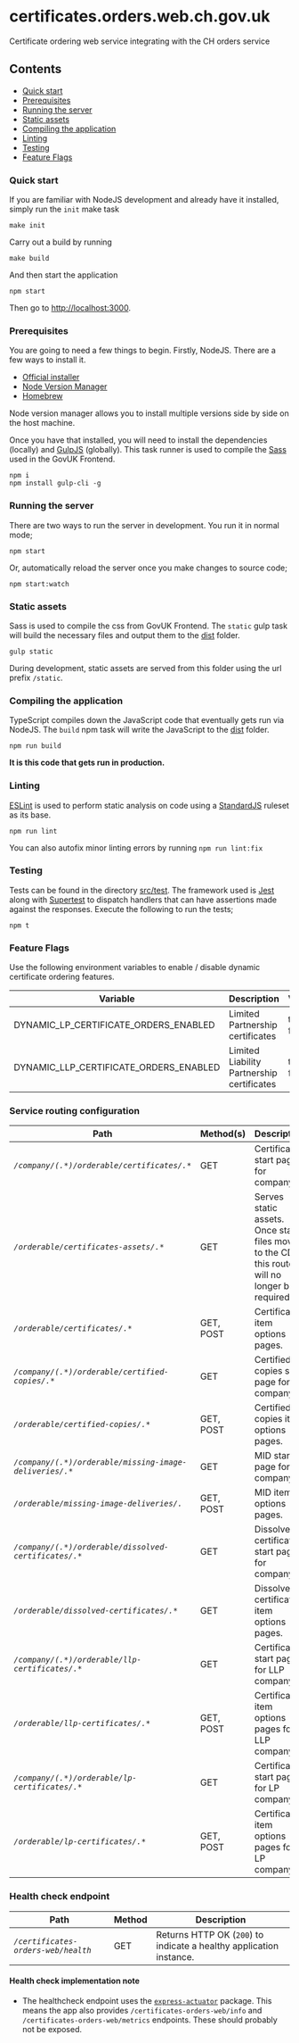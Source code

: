 # certificates.orders.web.ch.gov.uk
Certificate ordering web service integrating with the CH orders service

## Contents

- [Quick start](#quick-start)
- [Prerequisites](#prerequisites)
- [Running the server](#running-the-server)
- [Static assets](#static-assets)
- [Compiling the application](#compiling-the-application)
- [Linting](#linting)
- [Testing](#testing)
- [Feature Flags](#feature-flags)

### Quick start

If you are familiar with NodeJS development and already have it installed, simply run the `init` make task

    make init

Carry out a build by running

    make build
    
And then start the application
    
    npm start
    
Then go to [http://localhost:3000](http://localhost:3000).

### Prerequisites

You are going to need a few things to begin. Firstly, NodeJS. There are a few ways to install it.

- [Official installer](https://nodejs.org/en/)
- [Node Version Manager](https://github.com/nvm-sh/nvm)
- [Homebrew](https://formulae.brew.sh/formula/node)

Node version manager allows you to install multiple versions side by side on the host machine.

Once you have that installed, you will need to install the dependencies (locally) and [GulpJS](https://gulpjs.com) (globally). This task runner is used to compile the [Sass](https://sass-lang.com) used in the GovUK Frontend.

    npm i
    npm install gulp-cli -g
    
### Running the server

There are two ways to run the server in development. You run it in normal mode;

    npm start
    
Or, automatically reload the server once you make changes to source code;

    npm start:watch

### Static assets

Sass is used to compile the css from GovUK Frontend. The `static` gulp task will build the necessary files and output them to the [dist](./dist) folder.

    gulp static
    
During development, static assets are served from this folder using the url prefix `/static`.

### Compiling the application

TypeScript compiles down the JavaScript code that eventually gets run via NodeJS. The `build` npm task will write the JavaScript to the [dist](./dist) folder.

    npm run build
    
**It is this code that gets run in production.**

### Linting

[ESLint](https://eslint.org/) is used to perform static analysis on code using a [StandardJS](https://standardjs.com/) ruleset as its base.

    npm run lint

You can also autofix minor linting errors by running `npm run lint:fix`

### Testing

Tests can be found in the directory [src/test](./src/test). The framework used is [Jest](https://jestjs.io) along with [Supertest](https://github.com/visionmedia/supertest) to dispatch handlers that can have assertions made against the responses. Execute the following to run the tests;

    npm t

### Feature Flags

Use the following environment variables to enable / disable dynamic certificate ordering features.

|Variable|Description|Value|Default|
|---|---|---|---|
|DYNAMIC_LP_CERTIFICATE_ORDERS_ENABLED|Limited Partnership certificates | true &#x7c; false | false |
|DYNAMIC_LLP_CERTIFICATE_ORDERS_ENABLED|Limited Liability Partnership certificates | true &#x7c; false | false |

### Service routing configuration

| Path                                                    | Method(s) | Description                                                                                      |
|---------------------------------------------------------|-----------|--------------------------------------------------------------------------------------------------|
| *`/company/(.*)/orderable/certificates/.*`*             | GET       | Certificates start page for company.                                                             |
| *`/orderable/certificates-assets/.*`*                   | GET       | Serves static assets. Once static files moved to the CDN, this route will no longer be required. |
| *`/orderable/certificates/.*`*                          | GET, POST | Certificates item options pages.                                                                 |
| *`/company/(.*)/orderable/certified-copies/.*`*         | GET       | Certified copies start page for company.                                                         |
| *`/orderable/certified-copies/.*`*                      | GET, POST | Certified copies item options pages.                                                             |
| *`/company/(.*)/orderable/missing-image-deliveries/.*`* | GET       | MID start page for company.                                                                      |                                                                                                 |
| *`/orderable/missing-image-deliveries/.`*               | GET, POST | MID item options pages.                                                                          |
| *`/company/(.*)/orderable/dissolved-certificates/.*`*   | GET       | Dissolved certificates start page for company.                                                   |                                                                                                |
| *`/orderable/dissolved-certificates/.*  `*              | GET       | Dissolved certificates item options pages.                                                       |
| *`/company/(.*)/orderable/llp-certificates/.*`*         | GET       | Certificates start page for LLP company.                                                         |                                                                                                  |
| *`/orderable/llp-certificates/.*`*                      | GET, POST | Certificates item options pages for LLP company.                                                 |
| *`/company/(.*)/orderable/lp-certificates/.*`*          | GET       | Certificates start page for LP company.                                                          |
| *`/orderable/lp-certificates/.*`*                       | GET, POST | Certificates item options pages for LP company.                                                  |


### Health check endpoint

| Path                                | Method | Description                                                         |
|-------------------------------------|--------|---------------------------------------------------------------------|
| *`/certificates-orders-web/health`* | GET    | Returns HTTP OK (`200`) to indicate a healthy application instance. |

#### Health check implementation note

* The healthcheck endpoint uses the [`express-actuator`](https://www.npmjs.com/package/express-actuator?activeTab=readme)
package. This means the app also provides `/certificates-orders-web/info` and `/certificates-orders-web/metrics`
endpoints. These should probably not be exposed.